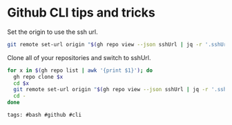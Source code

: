 # Github CLI tips and tricks

Set the origin to use the ssh url.

```bash
git remote set-url origin "$(gh repo view --json sshUrl | jq -r '.sshUrl')"
```

Clone all of your repositories and switch to sshUrl.

```bash
for x in $(gh repo list | awk '{print $1}'); do
  gh repo clone $x
  cd $x
  git remote set-url origin "$(gh repo view --json sshUrl | jq -r '.sshUrl')"
  cd -
done
```

    tags: #bash #github #cli
